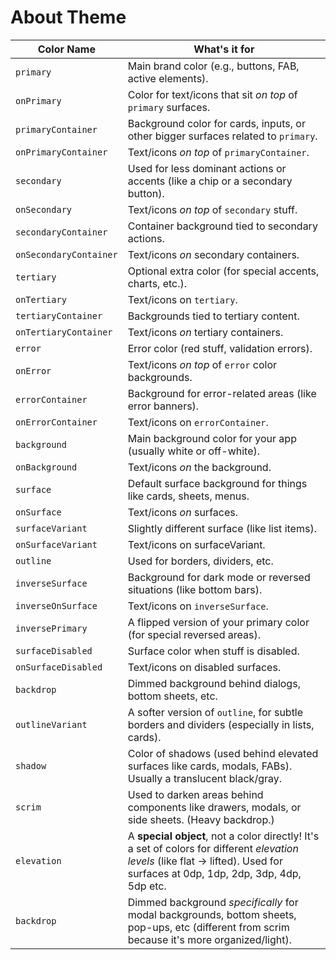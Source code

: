# About Theme

| Color Name             | What's it for                                                                                                                                                                  |
| ---------------------- | ------------------------------------------------------------------------------------------------------------------------------------------------------------------------------ |
| `primary`              | Main brand color (e.g., buttons, FAB, active elements).                                                                                                                        |
| `onPrimary`            | Color for text/icons that sit _on top_ of `primary` surfaces.                                                                                                                  |
| `primaryContainer`     | Background color for cards, inputs, or other bigger surfaces related to `primary`.                                                                                             |
| `onPrimaryContainer`   | Text/icons _on top_ of `primaryContainer`.                                                                                                                                     |
| `secondary`            | Used for less dominant actions or accents (like a chip or a secondary button).                                                                                                 |
| `onSecondary`          | Text/icons _on top_ of `secondary` stuff.                                                                                                                                      |
| `secondaryContainer`   | Container background tied to secondary actions.                                                                                                                                |
| `onSecondaryContainer` | Text/icons _on_ secondary containers.                                                                                                                                          |
| `tertiary`             | Optional extra color (for special accents, charts, etc.).                                                                                                                      |
| `onTertiary`           | Text/icons on `tertiary`.                                                                                                                                                      |
| `tertiaryContainer`    | Backgrounds tied to tertiary content.                                                                                                                                          |
| `onTertiaryContainer`  | Text/icons _on_ tertiary containers.                                                                                                                                           |
| `error`                | Error color (red stuff, validation errors).                                                                                                                                    |
| `onError`              | Text/icons _on top_ of `error` color backgrounds.                                                                                                                              |
| `errorContainer`       | Background for error-related areas (like error banners).                                                                                                                       |
| `onErrorContainer`     | Text/icons on `errorContainer`.                                                                                                                                                |
| `background`           | Main background color for your app (usually white or off-white).                                                                                                               |
| `onBackground`         | Text/icons _on_ the background.                                                                                                                                                |
| `surface`              | Default surface background for things like cards, sheets, menus.                                                                                                               |
| `onSurface`            | Text/icons _on_ surfaces.                                                                                                                                                      |
| `surfaceVariant`       | Slightly different surface (like list items).                                                                                                                                  |
| `onSurfaceVariant`     | Text/icons on surfaceVariant.                                                                                                                                                  |
| `outline`              | Used for borders, dividers, etc.                                                                                                                                               |
| `inverseSurface`       | Background for dark mode or reversed situations (like bottom bars).                                                                                                            |
| `inverseOnSurface`     | Text/icons on `inverseSurface`.                                                                                                                                                |
| `inversePrimary`       | A flipped version of your primary color (for special reversed areas).                                                                                                          |
| `surfaceDisabled`      | Surface color when stuff is disabled.                                                                                                                                          |
| `onSurfaceDisabled`    | Text/icons on disabled surfaces.                                                                                                                                               |
| `backdrop`             | Dimmed background behind dialogs, bottom sheets, etc.                                                                                                                          |
| `outlineVariant`       | A softer version of `outline`, for subtle borders and dividers (especially in lists, cards).                                                                                   |
| `shadow`               | Color of shadows (used behind elevated surfaces like cards, modals, FABs). Usually a translucent black/gray.                                                                   |
| `scrim`                | Used to darken areas behind components like drawers, modals, or side sheets. (Heavy backdrop.)                                                                                 |
| `elevation`            | A **special object**, not a color directly! It's a set of colors for different _elevation levels_ (like flat → lifted). Used for surfaces at 0dp, 1dp, 2dp, 3dp, 4dp, 5dp etc. |
| `backdrop`             | Dimmed background _specifically_ for modal backgrounds, bottom sheets, pop-ups, etc (different from scrim because it's more organized/light).                                  |
